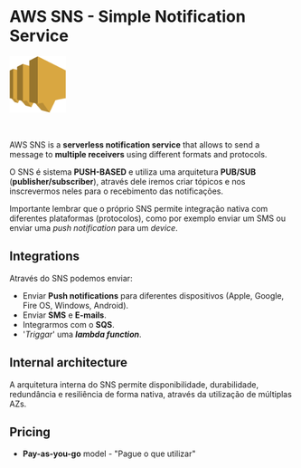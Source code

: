 # AWS SNS - Simple Notification Service

<img height=100px; alt="sns_logo" src="../../../images/sns.png" />

<p>&nbsp;</p>

AWS SNS is a **serverless notification service** that allows to send a message to **multiple receivers** using different formats and protocols.

O SNS é sistema **PUSH-BASED** e utiliza uma arquitetura **PUB/SUB** (**publisher/subscriber**), através dele iremos criar tópicos e nos inscrevermos neles para o recebimento das notificações.

Importante lembrar que o próprio SNS permite integração nativa com diferentes plataformas (protocolos), como por exemplo enviar um SMS ou enviar uma *push notification* para um *device*.

## Integrations

Através do SNS podemos enviar:

- Enviar **Push notifications** para diferentes dispositivos (Apple, Google, Fire OS, Windows, Android).
- Enviar **SMS** e **E-mails**.
- Integrarmos com o **SQS**.
- '*Triggar*' uma ***lambda function***.

## Internal architecture

A arquitetura interna do SNS permite disponibilidade, durabilidade, redundância e resiliência de forma nativa, através da utilização de múltiplas AZs.

## Pricing

- **Pay-as-you-go** model - "Pague o que utilizar"

